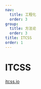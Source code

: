 ```yaml
---
nav:
  title: 工程化
  order: 3
group:
  title: 方法论
  order: 3
title: ITCSS
order: 1
---
```


# ITCSS

[itcss.io](https://itcss.io/)
